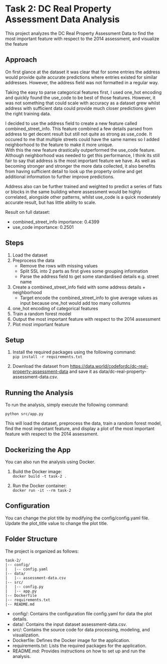 # Task 2: DC Real Property Assessment Data Analysis

This project analyzes the DC Real Property Assessment Data to find the most important feature with respect to the 2014 assessment, and visualize the feature

## Approach

On first glance at the dataset it was clear that for some entries the address would provide quite accurate predictions 
where entries existed for similar addresses. However, the address field was not formatted in a regular way.

Taking the easy to parse categorical features first, I used one_hot encoding and quickly found the use_code to be best
of those features. However, it was not something that could scale with accuracy as a dataset grew whilst address with 
sufficient data could provide much closer predictions given the right training data.

I decided to use the address field to create a new feature called combined_street_info. This feature 
combined a few details parsed from address to get decent result but still not quite as strong as use_code. 
It occured to me that multiple streets could have the same names so I added neighborhood to the feature to make it more unique.  
With this the new feature drastically outperformed the use_code feature. Although neighborhood was needed to get 
this performance, I think its still fair to say that address is the most important feature we have. 
As well as becoming stronger and stronger the more data collected, it also benefits from having sufficient detail to 
look up the property online and get additional information to further improve predictions.

Address also can be further trained and weighted to predict a series of flats or blocks in the same building where 
assessment would be highly correlated, alongside other patterns, whilst use_code is a quick moderately accurate result, 
but has little ability to scale.

Result on full dataset:  
- combined_street_info importance: 0.4399  
- use_code importance: 0.2501

## Steps
1. Load the dataset
2. Preprocess the data
   - Remove the rows with missing values
   - Split SSL into 2 parts as first gives some grouping information
   - Parse the address field to get some standardised details e.g. street name
5. Create a combined_street_info field with some address details + neighborhood
   - Target encode the combined_street_info to give average values as input because one_hot would add too many collumns
6. one_hot encoding of categorical features
7. Train a random forest model
8. Output the most important feature with respect to the 2014 assessment
9. Plot most important feature

## Setup
1. Install the required packages using the following command:  
`pip install -r requirements.txt`

2. Download the dataset from https://data.world/codefordc/dc-real-property-assessment-data and save it as data/dc-real-property-assessment-data.csv.

## Running the Analysis
To run the analysis, simply execute the following command:

`python src/app.py`

This will load the dataset, preprocess the data, train a random forest model, find the most important feature, and display a plot of the most important feature with respect to the 2014 assessment.

## Dockerizing the App
You can also run the analysis using Docker.  
1. Build the Docker image:  
`docker build -t task-2 .`  

2. Run the Docker container:  
`docker run -it --rm task-2`

## Configuration
You can change the plot title by modifying the config/config.yaml file. Update the plot_title value to change the plot title.

## Folder Structure
The project is organized as follows:

```
task-2/
|-- config/
|   |-- config.yaml
|-- data/
|   |-- assessment-data.csv
|-- src/
|   |-- config.py
|   |-- app.py
|-- Dockerfile
|-- requirements.txt
|-- README.md
```

- config/: Contains the configuration file config.yaml for data the plot details.
- data/: Contains the input dataset assessment-data.csv.
- src/: Contains the source code for data processing, modeling, and visualization.
- Dockerfile: Defines the Docker image for the application.
- requirements.txt: Lists the required packages for the application.
- README.md: Provides instructions on how to set up and run the analysis.
